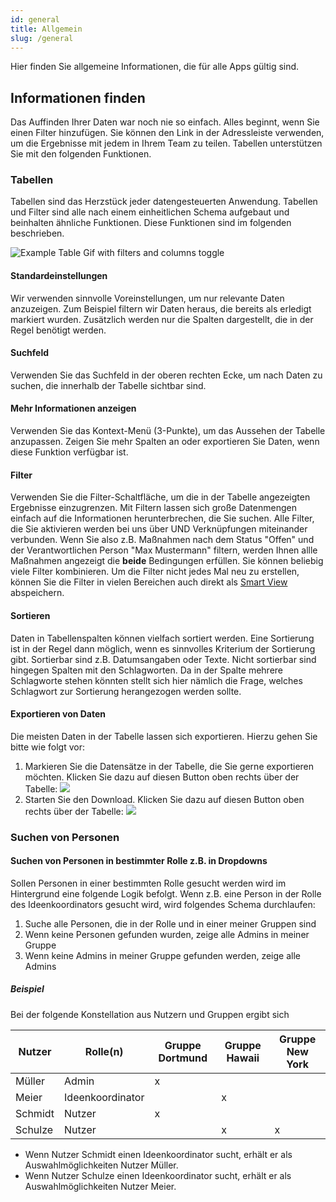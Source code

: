 ```yaml
---
id: general
title: Allgemein
slug: /general
---
```


Hier finden Sie allgemeine Informationen, die für alle Apps gültig sind.

## Informationen finden

Das Auffinden Ihrer Daten war noch nie so einfach. Alles beginnt, wenn Sie einen Filter hinzufügen. Sie können den Link in der Adressleiste verwenden, um die Ergebnisse mit jedem in Ihrem Team zu teilen. Tabellen unterstützen Sie mit den folgenden Funktionen.

### Tabellen

Tabellen sind das Herzstück jeder datengesteuerten Anwendung. Tabellen und Filter sind alle nach einem einheitlichen Schema aufgebaut und beinhalten ähnliche Funktionen.
Diese Funktionen sind im folgenden beschrieben.

![Example Table Gif with filters and columns toggle](https://caqadmin.blob.core.windows.net/public-screenshots/manual-screenshots/basicTableFunctions.gif)

#### Standardeinstellungen

Wir verwenden sinnvolle Voreinstellungen, um nur relevante Daten anzuzeigen. Zum Beispiel filtern wir Daten heraus, die bereits als erledigt markiert wurden.
Zusätzlich werden nur die Spalten dargestellt, die in der Regel benötigt werden.

#### Suchfeld

Verwenden Sie das Suchfeld in der oberen rechten Ecke, um nach Daten zu suchen, die innerhalb der Tabelle sichtbar sind.

#### Mehr Informationen anzeigen

Verwenden Sie das Kontext-Menü (3-Punkte), um das Aussehen der Tabelle anzupassen. Zeigen Sie mehr Spalten an oder exportieren Sie Daten, wenn diese Funktion verfügbar ist.

#### Filter

Verwenden Sie die Filter-Schaltfläche, um die in der Tabelle angezeigten Ergebnisse einzugrenzen.
Mit Filtern lassen sich große Datenmengen einfach auf die Informationen herunterbrechen, die Sie suchen. Alle Filter, die Sie aktivieren werden bei uns über UND Verknüpfungen miteinander verbunden.
Wenn Sie also z.B. Maßnahmen nach dem Status "Offen" und der Verantwortlichen Person "Max Mustermann" filtern, werden Ihnen allle Maßnahmen angezeigt die **beide** Bedingungen erfüllen.
Sie können beliebig viele Filter kombinieren. Um die Filter nicht jedes Mal neu zu erstellen, können Sie die Filter in vielen Bereichen auch direkt als [Smart View](/docs/faqs/smart-views) abspeichern.

#### Sortieren

Daten in Tabellenspalten können vielfach sortiert werden. Eine Sortierung ist in der Regel dann möglich, wenn es sinnvolles Kriterium der Sortierung gibt.
Sortierbar sind z.B. Datumsangaben oder Texte. Nicht sortierbar sind hingegen Spalten mit den Schlagworten. Da in der Spalte mehrere Schlagworte stehen könnten stellt sich hier nämlich die Frage, welches Schlagwort zur Sortierung herangezogen werden sollte.

#### Exportieren von Daten

Die meisten Daten in der Tabelle lassen sich exportieren. Hierzu gehen Sie bitte wie folgt vor:

1. Markieren Sie die Datensätze in der Tabelle, die Sie gerne exportieren möchten. Klicken Sie dazu auf diesen Button oben rechts über der Tabelle: ![](https://caqadmin.blob.core.windows.net/faqs/0-images/mceclip2.png)
2. Starten Sie den Download. Klicken Sie dazu auf diesen Button oben rechts über der Tabelle: ![](https://caqadmin.blob.core.windows.net/faqs/0-images/mceclip3.png)

### Suchen von Personen

#### Suchen von Personen in bestimmter Rolle z.B. in Dropdowns

Sollen Personen in einer bestimmten Rolle gesucht werden wird im Hintergrund eine folgende Logik befolgt.
Wenn z.B. eine Person in der Rolle des Ideenkoordinators gesucht wird, wird folgendes Schema durchlaufen:

1. Suche alle Personen, die in der Rolle und in einer meiner Gruppen sind
2. Wenn keine Personen gefunden wurden, zeige alle Admins in meiner Gruppe
3. Wenn keine Admins in meiner Gruppe gefunden werden, zeige alle Admins

##### Beispiel

Bei der folgende Konstellation aus Nutzern und Gruppen ergibt sich

| Nutzer  | Rolle(n)         | Gruppe Dortmund | Gruppe Hawaii | Gruppe New York |
| ------- | ---------------- | --------------- | ------------- | --------------- |
| Müller  | Admin            | x               |               |                 |
| Meier   | Ideenkoordinator |                 | x             |                 |
| Schmidt | Nutzer           | x               |               |                 |
| Schulze | Nutzer           |                 | x             | x               |

- Wenn Nutzer Schmidt einen Ideenkoordinator sucht, erhält er als Auswahlmöglichkeiten Nutzer Müller.
- Wenn Nutzer Schulze einen Ideenkoordinator sucht, erhält er als Auswahlmöglichkeiten Nutzer Meier.
